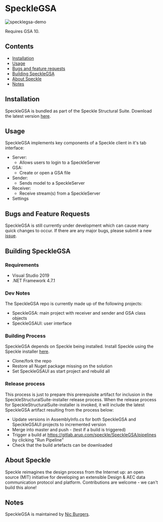 # SpeckleGSA
![specklegsa-demo](https://gitlab.arup.com/speckle/SpeckleGSA/raw/b6be19d9e463f0aac00d4688e39084368ef8ecda/readme/demo.gif)

Requires GSA 10.

## Contents

- [Installation](#installation)
- [Usage](#usage)
- [Bugs and feature requests](#bugs-and-feature-requests)
- [Building SpeckleGSA](#building-specklegsa)
- [About Speckle](#about-speckle)
- [Notes](#notes)

## Installation

SpeckleGSA is bundled as part of the Speckle Structural Suite. Download the latest version [here](https://gitlab.arup.com/speckle/specklestructuralsuite-installer/releases).

## Usage
SpeckleGSA implements key components of a Speckle client in it's tab interface:
- Server:
    - Allows users to login to a SpeckleServer
- GSA:
    - Create or open a GSA file
- Sender:
    - Sends model to a SpeckleServer
- Receiver:
    - Receive stream(s) from a SpeckleServer
- Settings

## Bugs and Feature Requests

SpeckleGSA is still currently under development which can cause many quick changes to occur. If there are any major bugs, please submit a new [issue](https://gitlab.arup.com/speckle/SpeckleGSA/issues).

## Building SpeckleGSA

### Requirements

- Visual Studio 2019
- .NET Framework 4.7.1

### Dev Notes

The SpeckleGSA repo is currently made up of the following projects:
- SpeckleGSA: main project with receiver and sender and GSA class objects
- SpeckleGSAUI: user interface

### Building Process

SpeckleGSA depends on Speckle being installed. Install Speckle using the Speckle installer [here](https://speckle.works/builds/).

- Clone/fork the repo
- Restore all Nuget package missing on the solution
- Set SpeckleGSAUI as start project and rebuild all

### Release process

This process is just to prepare this prerequisite artifact for inclusion in the SpeckleStructuralSuite-installer release process.  When the release process for SpeckleStructuralSuite-installer is invoked, it will include the latest SpeckleGSA artifact resulting from the process below:

- Update versions in AssemblyInfo.cs for both SpeckleGSA and SpeckleGSAUI projects to incremented version
- Merge into master and push - (test if a build is triggered)
- Trigger a build at https://gitlab.arup.com/speckle/SpeckleGSA/pipelines by clicking "Run Pipeline"
- Check that the build artefacts can be downloaded

## About Speckle

Speckle reimagines the design process from the Internet up: an open source (MIT) initiative for developing an extensible Design & AEC data communication protocol and platform. Contributions are welcome - we can't build this alone!

## Notes

SpeckleGSA is maintained by [Nic Burgers](https://gitlab.arup.com/Nic.Burgers).
